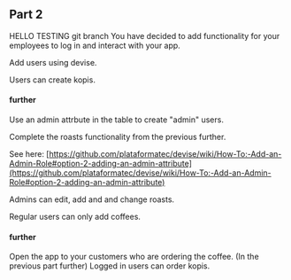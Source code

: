## Part 2
HELLO TESTING git branch 
You have decided to add functionality for your employees to log in and interact with your app.

Add users using devise.

Users can create kopis.

#### further
Use an admin attrbute in the table to create "admin" users.

Complete the roasts functionality from the previous further.

See here: [https://github.com/plataformatec/devise/wiki/How-To:-Add-an-Admin-Role#option-2-adding-an-admin-attribute](https://github.com/plataformatec/devise/wiki/How-To:-Add-an-Admin-Role#option-2-adding-an-admin-attribute)

Admins can edit, add and and change roasts.

Regular users can only add coffees.

#### further
Open the app to your customers who are ordering the coffee. (In the previous part further) Logged in users can order kopis.


